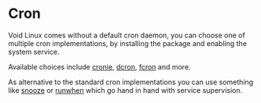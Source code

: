 # Cron

Void Linux comes without a default cron daemon, you can choose one of multiple
cron implementations, by installing the package and enabling the system service.

Available choices include [cronie](https://github.com/cronie-crond/cronie/),
[dcron](http://www.jimpryor.net/linux/dcron.html),
[fcron](http://fcron.free.fr/) and more.

As alternative to the standard cron implementations you can use something like
[snooze](https://github.com/chneukirchen/snooze) or
[runwhen](http://code.dogmap.org/runwhen/) which go hand in hand with service
supervision.
